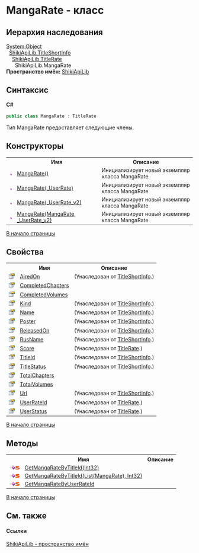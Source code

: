 # MangaRate - класс



## Иерархия наследования
<a href="http://msdn2.microsoft.com/ru-ru/library/e5kfa45b" target="_blank">System.Object</a>
<br />&nbsp;&nbsp;<a href="T_ShikiApiLib_TitleShortInfo.md">ShikiApiLib.TitleShortInfo</a>
<br />&nbsp;&nbsp;&nbsp;&nbsp;<a href="T_ShikiApiLib_TitleRate.md">ShikiApiLib.TitleRate</a>
<br />&nbsp;&nbsp;&nbsp;&nbsp;&nbsp;&nbsp;ShikiApiLib.MangaRate<br />
**Пространство имён:**&nbsp;<a href="N_ShikiApiLib.md">ShikiApiLib</a>
<br />

## Синтаксис

**C#**<br />
``` C#
public class MangaRate : TitleRate
```

Тип MangaRate предоставляет следующие члены.


## Конструкторы
<table>
	<tr>
		<th/>
		<th>Имя</th>
		<th>Описание</th>
	</tr>
	<tr>
		<td><img src="media/pubmethod.gif" /></td>
		<td>
			<a href="M_ShikiApiLib_MangaRate__ctor.md">MangaRate()</a>
		</td>
		<td>
Инициализирует новый экземпляр класса MangaRate</td>
	</tr>
	<tr>
		<td><img src="media/pubmethod.gif" /></td>
		<td>
			<a href="M_ShikiApiLib_MangaRate__ctor_1">MangaRate(_UserRate)</a>
		</td>
		<td>
Инициализирует новый экземпляр класса MangaRate</td>
	</tr>
	<tr>
		<td><img src="media/pubmethod.gif" /></td>
		<td>
			<a href="M_ShikiApiLib_MangaRate__ctor_2">MangaRate(_UserRate_v2)</a>
		</td>
		<td>
Инициализирует новый экземпляр класса MangaRate</td>
	</tr>
	<tr>
		<td><img src="media/pubmethod.gif" /></td>
		<td>
			<a href="M_ShikiApiLib_MangaRate__ctor_3">MangaRate(MangaRate, _UserRate_v2)</a>
		</td>
		<td>
Инициализирует новый экземпляр класса MangaRate</td>
	</tr>
</table>
<a href="#mangarate---класс">В начало страницы</a>

## Свойства
<table>
	<tr>
		<th/>
		<th>Имя</th>
		<th>Описание</th>
	</tr>
	<tr>
		<td><img src="media/pubproperty.gif" /></td>
		<td>
			<a href="P_ShikiApiLib_TitleShortInfo_AiredOn.md">AiredOn</a>
		</td>
		<td> (Унаследован от <a href="T_ShikiApiLib_TitleShortInfo.md">TitleShortInfo</a>.)</td>
	</tr>
	<tr>
		<td><img src="media/pubproperty.gif" /></td>
		<td>
			<a href="P_ShikiApiLib_MangaRate_CompletedChapters.md">CompletedChapters</a>
		</td>
		<td />
	</tr>
	<tr>
		<td><img src="media/pubproperty.gif" /></td>
		<td>
			<a href="P_ShikiApiLib_MangaRate_CompletedVolumes.md">CompletedVolumes</a>
		</td>
		<td />
	</tr>
	<tr>
		<td><img src="media/pubproperty.gif" /></td>
		<td>
			<a href="P_ShikiApiLib_TitleShortInfo_Kind.md">Kind</a>
		</td>
		<td> (Унаследован от <a href="T_ShikiApiLib_TitleShortInfo.md">TitleShortInfo</a>.)</td>
	</tr>
	<tr>
		<td><img src="media/pubproperty.gif" /></td>
		<td>
			<a href="P_ShikiApiLib_TitleShortInfo_Name.md">Name</a>
		</td>
		<td> (Унаследован от <a href="T_ShikiApiLib_TitleShortInfo.md">TitleShortInfo</a>.)</td>
	</tr>
	<tr>
		<td><img src="media/pubproperty.gif" /></td>
		<td>
			<a href="P_ShikiApiLib_TitleShortInfo_Poster.md">Poster</a>
		</td>
		<td> (Унаследован от <a href="T_ShikiApiLib_TitleShortInfo.md">TitleShortInfo</a>.)</td>
	</tr>
	<tr>
		<td><img src="media/pubproperty.gif" /></td>
		<td>
			<a href="P_ShikiApiLib_TitleShortInfo_ReleasedOn.md">ReleasedOn</a>
		</td>
		<td> (Унаследован от <a href="T_ShikiApiLib_TitleShortInfo.md">TitleShortInfo</a>.)</td>
	</tr>
	<tr>
		<td><img src="media/pubproperty.gif" /></td>
		<td>
			<a href="P_ShikiApiLib_TitleShortInfo_RusName.md">RusName</a>
		</td>
		<td> (Унаследован от <a href="T_ShikiApiLib_TitleShortInfo.md">TitleShortInfo</a>.)</td>
	</tr>
	<tr>
		<td><img src="media/pubproperty.gif" /></td>
		<td>
			<a href="P_ShikiApiLib_TitleRate_Score.md">Score</a>
		</td>
		<td> (Унаследован от <a href="T_ShikiApiLib_TitleRate.md">TitleRate</a>.)</td>
	</tr>
	<tr>
		<td><img src="media/pubproperty.gif" /></td>
		<td>
			<a href="P_ShikiApiLib_TitleShortInfo_TitleId.md">TitleId</a>
		</td>
		<td> (Унаследован от <a href="T_ShikiApiLib_TitleShortInfo.md">TitleShortInfo</a>.)</td>
	</tr>
	<tr>
		<td><img src="media/pubproperty.gif" /></td>
		<td>
			<a href="P_ShikiApiLib_TitleShortInfo_TitleStatus.md">TitleStatus</a>
		</td>
		<td> (Унаследован от <a href="T_ShikiApiLib_TitleShortInfo.md">TitleShortInfo</a>.)</td>
	</tr>
	<tr>
		<td><img src="media/pubproperty.gif" /></td>
		<td>
			<a href="P_ShikiApiLib_MangaRate_TotalChapters.md">TotalChapters</a>
		</td>
		<td />
	</tr>
	<tr>
		<td><img src="media/pubproperty.gif" /></td>
		<td>
			<a href="P_ShikiApiLib_MangaRate_TotalVolumes.md">TotalVolumes</a>
		</td>
		<td />
	</tr>
	<tr>
		<td><img src="media/pubproperty.gif" /></td>
		<td>
			<a href="P_ShikiApiLib_TitleShortInfo_Url.md">Url</a>
		</td>
		<td> (Унаследован от <a href="T_ShikiApiLib_TitleShortInfo.md">TitleShortInfo</a>.)</td>
	</tr>
	<tr>
		<td><img src="media/pubproperty.gif" /></td>
		<td>
			<a href="P_ShikiApiLib_TitleRate_UserRateId.md">UserRateId</a>
		</td>
		<td> (Унаследован от <a href="T_ShikiApiLib_TitleRate.md">TitleRate</a>.)</td>
	</tr>
	<tr>
		<td><img src="media/pubproperty.gif" /></td>
		<td>
			<a href="P_ShikiApiLib_TitleRate_UserStatus.md">UserStatus</a>
		</td>
		<td> (Унаследован от <a href="T_ShikiApiLib_TitleRate.md">TitleRate</a>.)</td>
	</tr>
</table>
<a href="#mangarate---класс">В начало страницы</a>

## Методы
<table>
	<tr>
		<th/>
		<th>Имя</th>
		<th>Описание</th>
	</tr>
	<tr>
		<td><img src="media/pubmethod.gif" /><img src="media/static.gif" /></td>
		<td>
			<a href="M_ShikiApiLib_MangaRate_GetMangaRateByTitleId_1.md">GetMangaRateByTitleId(Int32)</a>
		</td>
		<td />
	</tr>
	<tr>
		<td><img src="media/pubmethod.gif" /><img src="media/static.gif" /></td>
		<td>
			<a href="M_ShikiApiLib_MangaRate_GetMangaRateByTitleId.md">GetMangaRateByTitleId(List(MangaRate), Int32)</a>
		</td>
		<td />
	</tr>
	<tr>
		<td><img src="media/pubmethod.gif" /><img src="media/static.gif" /></td>
		<td>
			<a href="M_ShikiApiLib_MangaRate_GetMangaRateByUserRateId.md">GetMangaRateByUserRateId</a>
		</td>
		<td />
	</tr>
</table>
<a href="#mangarate---класс">В начало страницы</a>

## См. также


#### Ссылки
<a href="N_ShikiApiLib.md">ShikiApiLib - пространство имён</a>
<br />